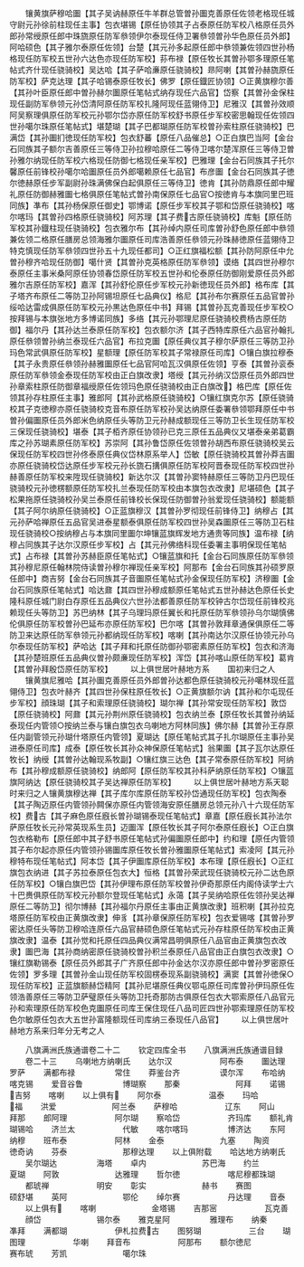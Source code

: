 <!-- { "loadSidebar": true } -->
　　镶黄旗萨穆哈圗【其子吴讷赫原任牛羊群总管曽孙圗克善原任佐领老格现任城守尉元孙徐前柱现任主事】包衣堪锡【原任协领其子占泰原任防军校八格原任员外郎孙常绶原任郎中珠旒原任防军叅领伊尔泰现任侍卫署叅领曽孙华色原任员外郎】阿哈硕色【其子雅尔泰原任佐领】台楚【其元孙多起原任郎中叅领兼佐领四世孙杨格现任防军校五世孙六达色亦现任防军校】荪布禄【原任牧长其曽孙鄂多理原任笔帖式齐什现任骁骑校】吴达哈【其子萨哈亷原任骁骑校】昻阿喇【其曽孙赫旒原任防军校】萨克达理【其子哈锡泰原任牧长】佛罗【原任鐡匠协领】○正黄旗穆尔善【其孙叶臣原任郎中曽孙赫尔圗原任笔帖式纳存现任六品官】岱察【其曽孙金保柱现任副防军叅领元孙岱清阿原任防军校扎隆阿现任蓝翎侍卫】尼雅汉【其曽孙效顺阿吴察理俱原任防军校元孙鄂尔岱亦原任防军校舒书原任步军校密思翰现任佐领四世孙噶尔珠原任笔帖式】堪楚瑚【其子巴都瑚原任防军校曽孙索柱原任骁骑校】巴满岱【其孙圗扪徳现任防军校】包衣舒蕃【原任八品催总】○正白旗巴当阿【金台石同族其子额尔吉善原任三等侍卫孙拉穆哈原任二等侍卫喀尔楚浑原任三等侍卫曽孙雅尔纳现任防军校六格现任防御七格现任亲军校】巴雅理【金台石同族其子托尔馨原任前锋校孙噶尔哈圗原任员外郎噶赖原任七品官】布彦圗【金台石同族其子徳尔徳赫原任步军副尉孙珠满佛保白起俱原任三等侍卫】徳肯【其孙防鼎原任郎中耀礼原任防御赫雅圗七格俱原任笔帖式曽孙南保原任七品官○按徳肯与本旗同里巴班同族】凖布【其孙杨保原任御史】鄂博诺【原任步军校其子鄂和岱原任骁骑校】喀尔喀玛【其曽孙四格原任骁骑校】阿苏理【其子费古原任骁骑校】库魁【原任防军校其孙鐡柱现任骁骑校】包衣雅尔布【其孙绰内原任司库曽孙舒色原任郎中叅领兼佐领二格原任膳房总领海雅尔圗原任司库浩善原任叅领元孙珠赫徳原任蓝翎侍卫特克慎现任防军叅领四世孙五十九现任都司】○正红旗福松额【其孙防阿原任中允曽孙穆齐哈现任防御】噶什贤【其曽孙克英格原任防军叅领】谟络【其四世孙穆尔泰原任主事米桑阿原任协领春岱原任防军校五世孙和伦泰原任防御刚爱原任员外郎雅尔吉原任防军校】嘉浑【其孙舒伦原任步军校元孙新徳现任员外郎】格布库【其子塔齐布原任二等防卫孙阿锡坦原任七品典仪】格尼【其孙布尔赛原任五品官曽孙绥哈达雷成俱原任防军校元孙黒达色原任中书】拜锡【其曽孙瓦克善现任步军校○按拜锡与本旗张地方多博诺同族】多络【其元孙鄂理尼原任骁骑校费杨古原任防御】福尔丹【其孙达兰泰原任防军校】包衣额尔济【其子西特库原任六品官孙翰扎原任叅领曽孙纳兰泰现任六品官】布拉克圗【原任典仪其子穆尔萨原任三等防卫孙玛色常武俱原任防军校】星额理【原任防军校其子常禄原任司库】○镶白旗拉穆泰【其子永贵原任叅领孙赫雅圗原任七品官阿哈瓦汉俱原任佐领】亨泰【其曽孙衮泰原任防军叅领金泰现任防军校由正白旗改隶】塔绶【其元孙纳汉岱原任员外郎四世孙章索柱原任防御章福绶原任佐领玛色原任骁骑校由正白旗改】格巴库【原任佐领其孙存柱原任主事】雅郎阿【其孙武格原任骁骑校】○镶红旗克尔苏【原任骁骑校其子克徳穆亦原任骁骑校克音布原任防军校孙吴达纳原任委署叅领鄂拜原任中书曽孙偏圗原任员外郎米色纳原任头等防卫元孙赫成额现任三等防卫长生现任防军校三保现任骁骑校】堪泰【其子栢齐原任协领孙已克三原任五品典仪又堪泰亲弟葛霸库之孙苏瑚素原任防军校】苏崇阿【其孙鲁岱原任佐领曽孙胡西布原任骁骑校吴云保现任防军校四世孙佟泰原任典仪岱林原系举人】岱敏【原任骁骑校其曽孙莽吉圗亦原任骁骑校岱达原任步军校元孙长旒石搆俱原任防军校阿晋泰现任防军校四世孙赫善原任防军校来陞现任骁骑校】新达尔汉【其曽孙窦特赫原任三等防卫丹巴现任骁骑校元孙徳楞额原任防军校扎兰泰现任防军校由本旗包衣改隶】尼堪硕色【其子松果拖原任骁骑校孙吴兰泰原任前锋校长保现任防御曽孙翁爱现任骁骑校】额能额【其子阿尔纳原任骁骑校】○正蓝旗穆汉【其曽孙罗彻现任前锋侍卫】纳穆占【其元孙萨哈禅原任五品官吴进泰星额泰俱原任防军校四世孙吴森圗原任三等防卫石柱现任骁骑校○按纳穆占与本旗同里圗尔坤镶蓝旗辉发地方通贵等同族】温布禄【纳穆占同族其子达尔汉原任步军校】占【其元孙佛络科现任委署主事明保现任笔帖式】占布禄【其曽孙苏赫臣原任笔帖式】○镶蓝旗和托【金台石同族原任防军叅领其孙穆尼原任翰林院侍读曽孙穆尔禅现任亲军校】阿那布【金台石同族其孙硕罗原任郎中】商吉努【金台石同族其子音圗原任笔帖式孙金保现任防军校】济穆圗【金台石同族原任笔帖式】哈达鼐【其四世孙穆成额原任笔帖式五世孙赫达色原任长史隆科原任城门尉白存原任五品典仪六世孙法都善原任防军校钟古尔岱现任前锋校兆赖现任头等防卫】苏巴纳林【其子乌理玛原任翼长和托原任防军叅领孙乌尔瑚慎佛伦俱原任防军校曽孙巴延布亦原任防军校】巴尔喀【其曽孙敦拜章通保俱原任二等防卫来达原任防军叅领元孙都纳现任防军校】喀喇【其孙南达尔汉原任协领元孙乌尔泰现任防军校】萨哈达【其子拜和托原任防御孙鄂密素原任防军校】包衣和济海【其孙楚班原任五品典仪曽孙颇亷现任防军校】浑岱【其孙喀山原任防军校】葛肯【其曽孙拜殷岱原任防军校】
　　以上俱世居叶赫地方系
　　国初来归之人
　　镶黄旗尼雅哈【其孙圗克善原任员外郎曽孙达都色原任骁骑校元孙噶林现任蓝翎侍卫】包衣叶赫齐【其四世孙保柱原任牧长】○正黄旗额尔讷【其孙和尔屯现任步军校】顔珠瑚【其子和索理原任骁骑校】瑚尔禅【其孙常安现任防军校】敦岱【原任骁骑校】阿鼐【其元孙荆州原任骁骑校】包衣纳兰泰【原任牧长其曽孙纳延泰现任内管领○按纳兰泰与镶白旗包衣乌喇地方阿林同族】佛尔赫【其曽孙王存原任内副管领元孙瑚什塔原任内管领】夏瑚达【原任笔帖式其子扎尔瑚原任主事孙吴进泰原任司库】成泰【原任牧长其孙众神保原任笔帖式】翁果圗【其子瓦尔达原任牧长】纳绶【其曽孙达翰现系牧副】○镶红旗三达色【其子常泰原任防军校】阿纳布【其孙穆成额原任骁骑校】纳郎阿【原任防军校其孙科萨纳原任防军校】○镶蓝旗阿纳达【原任骁骑校其子吴达禅原任防军校】
　　以上俱世居叶赫地方系天聪时来归之人镶黄旗穆达禅【其子库尔库原任防军校孙岱通现任防军校】包衣陶泰【其子陶迈原任内管领孙闗保亦原任内管领海安原任膳房总领元孙八十六现任防军校】费古【其子麻色原任廐长曽孙瑚锡泰现任笔帖式】章嘉【原任廐长其孙法尔萨原任牧长元孙常英现系生员】迈圗浑【原任牧长其子阿尔泰原任廐长】○正白旗包衣格勒布【原任郎中其子舒书原任笔帖式孙偏圗原任郎中】约和理【原任内管领其子布尔起亦原任内管领孙锡圗库原任牧长曽孙雅圗原任笔帖式】索凌阿【其元孙穆特布现任笔帖式】阿本岱【其子伊圗库原任防军校】本布理【原任廐长】○正红旗包衣纳进【其子苏拉泰原任包衣大】恒格【其曽孙荣武现任骁骑校元孙二达色原任防军校】○镶白旗巴岱【其孙伊理布原任防军校曽孙伊奇那原任内阁侍读学士六十巴赉俱原任防军校元孙额尔登现任笔帖式】永蔼【其子吴纳哈原任佐领孙吴达禅原任二等防卫】彻尔博赫【其孙福尔丹原任主事由正黄旗改隶】班积喇【其孙拉克塔原任防军校由正黄旗改隶】伸豸【其孙章保原任防军校】包衣爱锡喀【其曽孙罗密达原任头等防卫穆哈连原任六品官赫硕色原任笔帖式元孙存柱原任防军校由正黄旗改隶】温泰【其孙觉和托原任四品典仪满常昌明俱原任八品官由正黄旗包衣改隶】圗巴海【其孙商纳密原任骁骑校曽孙积兰泰原任八品官由正白旗包衣改隶】○镶红旗勒锡泰【原任员外郎其子广齐原任郎中孙金达尔汉亦原任郎中曽孙罗密原任佐领】罗多理【其曽孙金山现任防军校固楞泰现系副骁骑校】满窦【其曽孙徳保○现任防军校】正蓝旗额赫岱精阿【其孙尼堪原任典仪鄂屯原任司库曽孙伊玛原任佐领浩善原任三等防卫萨璧原任头等防卫托奇那防古俱原任包衣大鄂索原任八品官元孙和索理原任防军校色克圗原任司库王保住现任八品司匠四世孙鄂索理原任防军校色尔敏原任包衣大五世孙富隆额现任司库纳三泰现任八品官】
　　以上俱世居叶赫地方系来归年分无考之人




　　八旗满洲氏族通谱卷二十二
　　钦定四库全书
　　八旗满洲氏族通谱目録
　　卷二十三
　　乌喇地方纳喇氏
　　达尔汉　　　　　　阿布泰
　　圗达理　　　　　　罗萨
　　满都布禄　　　　　常住
　　莽鉴台齐　　　　　谟尔浑
　　布哈纳　　　　　　喀克锡
　　爱音谷鲁　　　　　博瑚察
　　那秦　　　　　　　阿拜
　　诺锡　　　　　　　吉努
　　喀喇
　　以上俱有
　　阿尔泰　　　　　　温泰
　　玛哈　　　　　　　福
　　洪爱　　　　　　　阿兰泰
　　萨穆哈　　　　　　辽东
　　阿山　　　　　　　拜那
　　郎阿理　　　　　　阿尔瑚
　　察哈岱　　　　　　齐玛库
　　额礼肯　　　　　　瑚锡哈
　　济兰太　　　　　　代敏
　　喀尔喀玛　　　　　博济达
　　东阿　　　　　　　纳穆
　　班布泰　　　　　　阿林
　　金泰　　　　　　　九塞
　　陶资　　　　　　　徳奇讷
　　芬泰　　　　　　　那穆达理
　　以上俱附载
　　哈达地方纳喇氏
　　吴尔瑚达　　　　　海塔
　　卓内　　　　　　　苏巴海
　　约兰　　　　　　　夏瑚
　　阿敦　　　　　　　达雅理
　　哲尔徳　　　　　　喀尼穆都珠瑚
　　都琥禅　　　　　　明安
　　彰实　　　　　　　赫书
　　赛图　　　　　　　硕舒堪
　　英阿　　　　　　　鄂伦
　　绰尔赛　　　　　　丹达理
　　音泰
　　以上俱有
　　喀喇　　　　　　　金塔锡
　　吉那宻　　　　　　瓦克善
　　顔岱　　　　　　　锡尔泰
　　雅克星阿　　　　　雅理布
　　纳秦　　　　　　　凖拜
　　满都瑚　　　　　　伊札拉费古
　　图努瑚　　　　　　三台
　　瑚图理　　　　　　华喇
　　拜音布　　　　　　阿那布
　　额尔徳尼　　　　　赛布琥
　　芳凯　　　　　　　噶尔珠
